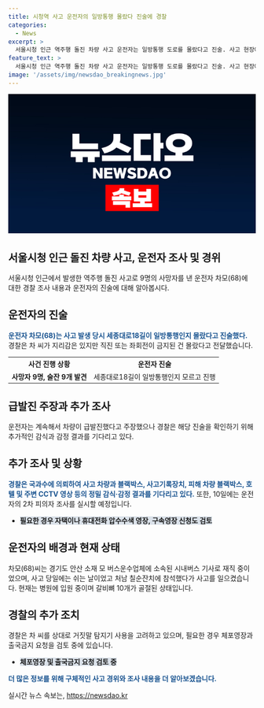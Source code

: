 ```yaml
---
title: 시청역 사고 운전자의 일방통행 몰랐다 진술에 경찰
categories:
  - News
excerpt: >
  서울시청 인근 역주행 돌진 차량 사고 운전자는 일방통행 도로를 몰랐다고 진술. 사고 현장에서 술잔 9개 발견, 운전자는 차량 결함에 의한 급발진을 주장. 경찰은 국과수 결과를 기다리며 2차 피의자 조사 예정. 사고는 보행자 9명 사망, 5명 부상. 운전자는 베테랑 기사, 출국금지 요청 기각. #차량사고 #운전자조사
feature_text: >
  서울시청 인근 역주행 돌진 차량 사고 운전자는 일방통행 도로를 몰랐다고 진술. 사고 현장에서 술잔 9개 발견, 운전자는 차량 결함에 의한 급발진을 주장. 경찰은 국과수 결과를 기다리며 2차 피의자 조사 예정. 사고는 보행자 9명 사망, 5명 부상. 운전자는 베테랑 기사, 출국금지 요청 기각. #차량사고 #운전자조사
image: '/assets/img/newsdao_breakingnews.jpg'
---
```


<p><img src="/assets/img/newsdao_breakingnews.jpg" alt="ontimetimes 속보" /></p>

<h2 data-ke-size="size26">서울시청 인근 돌진 차량 사고, 운전자 조사 및 경위</h2>

<p data-ke-size="size16">서울시청 인근에서 발생한 역주행 돌진 사고로 9명의 사망자를 낸 운전자 차모(68)에 대한 경찰 조사 내용과 운전자의 진술에 대해 알아봅시다.</p>

<h2 data-ke-size="size24">운전자의 진술</h2>

<p data-ke-size="size16"><b><span style="color: #1a5490;">운전자 차모(68)는 사고 발생 당시 세종대로18길이 일방통행인지 몰랐다고 진술했다.</span></b> 경찰은 차 씨가 지리감은 있지만 직진 또는 좌회전이 금지된 건 몰랐다고 전달했습니다.</p>

<table>
    <tr>
        <th>사건 진행 상황</th>
        <th>운전자 진술</th>
    </tr>
    <tr>
        <td style="text-align: center; height: 17px;"><b>사망자 9명, 술잔 9개 발견</b></td>
        <td style="text-align: center; height: 17px;">세종대로18길이 일방통행인지 모르고 진행</td>
    </tr>
</table>

<h2 data-ke-size="size24">급발진 주장과 추가 조사</h2>

<p data-ke-size="size16">운전자는 계속해서 차량이 급발진했다고 주장했으나 경찰은 해당 진술을 확인하기 위해 추가적인 감식과 감정 결과를 기다리고 있다.</p>

<h2 data-ke-size="size24">추가 조사 및 상황</h2>

<p data-ke-size="size16"><b><span style="color: #1a5490;">경찰은 국과수에 의뢰하여 사고 차량과 블랙박스, 사고기록장치, 피해 차량 블랙박스, 호텔 및 주변 CCTV 영상 등의 정밀 감식·감정 결과를 기다리고 있다.</span></b> 또한, 10일에는 운전자의 2차 피의자 조사를 실시할 예정입니다.</p>

<ul>
    <li><b><span style="background-color: #21538527;">필요한 경우 자택이나 휴대전화 압수수색 영장, 구속영장 신청도 검토</span></b></li>
</ul>

<h2 data-ke-size="size24">운전자의 배경과 현재 상태</h2>

<p data-ke-size="size16">차모(68)씨는 경기도 안산 소재 모 버스운수업체에 소속된 시내버스 기사로 재직 중이었으며, 사고 당일에는 쉬는 날이었고 처남 칠순잔치에 참석했다가 사고를 일으켰습니다. 현재는 병원에 입원 중이며 갈비뼈 10개가 골절된 상태입니다.</p>

<h2 data-ke-size="size24">경찰의 추가 조치</h2>

<p data-ke-size="size16">경찰은 차 씨를 상대로 거짓말 탐지기 사용을 고려하고 있으며, 필요한 경우 체포영장과 출국금지 요청을 검토 중에 있습니다.</p>

<ul>
    <li><b><span style="background-color: #21538527;">체포영장 및 출국금지 요청 검토 중</span></b></li>
</ul>

<p data-ke-size="size16"><b><span style="color: #1a5490;">더 많은 정보를 위해 구체적인 사고 경위와 조사 내용을 더 알아보겠습니다.</span></b></p>
실시간 뉴스 속보는, <a href="https://newsdao.kr" rel="dofollow">https://newsdao.kr</a>


